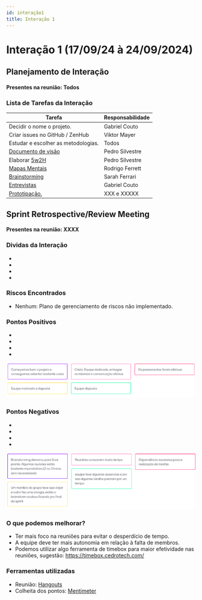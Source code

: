 ```yaml
---
id: interação1
title: Interação 1
---
```


# Interação 1 (17/09/24 à 24/09/2024)


## Planejamento de Interação
#### Presentes na reunião: Todos 

###  Lista de Tarefas da Interação

|Tarefa|Responsabilidade|
|---|----|
| Decidir o nome o projeto.|Gabriel Couto|
| Criar issues no GitHub / ZenHub| Viktor Mayer|
| Estudar e escolher as metodologias.| Todos|
| [Documento de visão](https://github.com/Projetos-de-Extensao/PFE_24.2_8001_II_RaveBreaking/blob/main/docs/base/documento_de_visao.md) |Pedro Silvestre|
| Elaborar [5w2H](https://github.com/Projetos-de-Extensao/PFE_24.2_8001_II_RaveBreaking/blob/main/docs/base/5w2h.md) |Pedro Silvestre|
| [Mapas Mentais](https://github.com/Projetos-de-Extensao/PFE_24.2_8001_II_RaveBreaking/blob/main/docs/base/mapa_mental.md) |Rodrigo Ferrett|
| [Brainstorming](https://github.com/Projetos-de-Extensao/PFE_24.2_8001_II_RaveBreaking/blob/main/docs/base/Brainstorm.md) |Sarah Ferrari|
|[Entrevistas](https://github.com/Projetos-de-Extensao/PFE_24.2_8001_II_RaveBreaking/blob/main/docs/base/entrevista.md) |Gabriel Couto|
|[Prototipação.](https://github.com/Projetos-de-Extensao/PFE_24.2_8001_II_RaveBreaking/blob/main/docs/base/prototipo_alta_fidelidade.md) |XXX e XXXXX|

## Sprint Retrospective/Review Meeting

#### Presentes na reunião: XXXX

### Dividas da Interação
- 
- 
- 
- 

### Riscos Encontrados

- Nenhum: Plano de gerenciamento de riscos não implementado.


### Pontos Positivos

-
-
- 
-
![pontos positivos](../assets/Sprints/S1-positivos.png)

### Pontos Negativos

-
-
- 
-
![pontos negativos](../assets/Sprints/S1-negativos.png)

### O que podemos melhorar?
- Ter mais foco na reuniões para evitar o desperdício de tempo.
- A equipe deve ter mais autonomia em relação à falta de membros.
- Podemos utilizar algo ferramenta de timebox para maior efetividade nas reuniões, sugestão: https://timebox.cedrotech.com/


### Ferramentas utilizadas

- Reunião: [Hangouts](https://hangouts.google.com/)
- Colheita dos pontos: [Mentimeter](https://www.mentimeter.com/)



